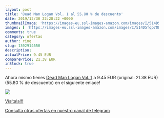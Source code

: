 ```yaml
---
layout: post
title: 'Dead Man Logan Vol. 1 al 55.80 % de descuento'
date: 2019/12/30 22:28:22 +0000
thumbnailImage: 'https://images-eu.ssl-images-amazon.com/images/I/514D5fqp7OL._SL200_.jpg'
images: [ 'https://images-eu.ssl-images-amazon.com/images/I/514D5fqp7OL._SL200_.jpg' ]
comments: true
category: ofertas
author: ring
slug: 1302914650
description:
actualPrice: 9.45 EUR
comparePrice: 21.38 EUR
inStock: true
---
```


Ahora mismo tienes [Dead Man Logan Vol. 1](https://www.amazon.com/dp/1302914650/?tag=redken08-20) a 9.45 EUR (original: 21.38 EUR) (55.80 %  de descuento) en el siguiente enlace!

[![](https://images-eu.ssl-images-amazon.com/images/I/514D5fqp7OL._SL200_.jpg)](https://www.amazon.com/dp/1302914650/?tag=redken08-20)

[Visítala!!!](https://www.amazon.com/dp/1302914650/?tag=redken08-20)

[Consulta otras ofertas en nuestro canal de telegram](https://t.me/s/ofertas25)
